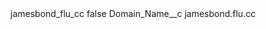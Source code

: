 <?xml version="1.0" encoding="UTF-8"?>
<CustomMetadata xmlns="http://soap.sforce.com/2006/04/metadata" xmlns:xsi="http://www.w3.org/2001/XMLSchema-instance" xmlns:xsd="http://www.w3.org/2001/XMLSchema">
    <label>jamesbond_flu_cc</label>
    <protected>false</protected>
    <values>
        <field>Domain_Name__c</field>
        <value xsi:type="xsd:string">jamesbond.flu.cc</value>
    </values>
</CustomMetadata>
